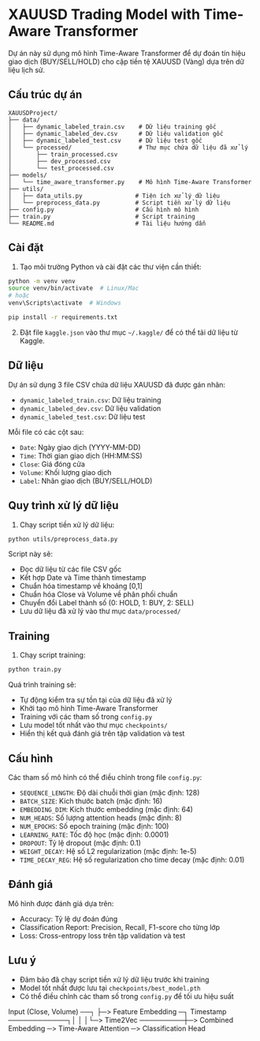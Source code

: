 # XAUUSD Trading Model with Time-Aware Transformer

Dự án này sử dụng mô hình Time-Aware Transformer để dự đoán tín hiệu giao dịch (BUY/SELL/HOLD) cho cặp tiền tệ XAUUSD (Vàng) dựa trên dữ liệu lịch sử.

## Cấu trúc dự án

```
XAUUSDProject/
├── data/
│   ├── dynamic_labeled_train.csv    # Dữ liệu training gốc
│   ├── dynamic_labeled_dev.csv      # Dữ liệu validation gốc
│   ├── dynamic_labeled_test.csv     # Dữ liệu test gốc
│   └── processed/                   # Thư mục chứa dữ liệu đã xử lý
│       ├── train_processed.csv
│       ├── dev_processed.csv
│       └── test_processed.csv
├── models/
│   └── time_aware_transformer.py    # Mô hình Time-Aware Transformer
├── utils/
│   ├── data_utils.py               # Tiện ích xử lý dữ liệu
│   └── preprocess_data.py          # Script tiền xử lý dữ liệu
├── config.py                       # Cấu hình mô hình
├── train.py                        # Script training
└── README.md                       # Tài liệu hướng dẫn
```

## Cài đặt

1. Tạo môi trường Python và cài đặt các thư viện cần thiết:
```bash
python -m venv venv
source venv/bin/activate  # Linux/Mac
# hoặc
venv\Scripts\activate  # Windows

pip install -r requirements.txt
```

2. Đặt file `kaggle.json` vào thư mục `~/.kaggle/` để có thể tải dữ liệu từ Kaggle.

## Dữ liệu

Dự án sử dụng 3 file CSV chứa dữ liệu XAUUSD đã được gán nhãn:
- `dynamic_labeled_train.csv`: Dữ liệu training
- `dynamic_labeled_dev.csv`: Dữ liệu validation
- `dynamic_labeled_test.csv`: Dữ liệu test

Mỗi file có các cột sau:
- `Date`: Ngày giao dịch (YYYY-MM-DD)
- `Time`: Thời gian giao dịch (HH:MM:SS)
- `Close`: Giá đóng cửa
- `Volume`: Khối lượng giao dịch
- `Label`: Nhãn giao dịch (BUY/SELL/HOLD)

## Quy trình xử lý dữ liệu

1. Chạy script tiền xử lý dữ liệu:
```bash
python utils/preprocess_data.py
```

Script này sẽ:
- Đọc dữ liệu từ các file CSV gốc
- Kết hợp Date và Time thành timestamp
- Chuẩn hóa timestamp về khoảng [0,1]
- Chuẩn hóa Close và Volume về phân phối chuẩn
- Chuyển đổi Label thành số (0: HOLD, 1: BUY, 2: SELL)
- Lưu dữ liệu đã xử lý vào thư mục `data/processed/`

## Training

1. Chạy script training:
```bash
python train.py
```

Quá trình training sẽ:
- Tự động kiểm tra sự tồn tại của dữ liệu đã xử lý
- Khởi tạo mô hình Time-Aware Transformer
- Training với các tham số trong `config.py`
- Lưu model tốt nhất vào thư mục `checkpoints/`
- Hiển thị kết quả đánh giá trên tập validation và test

## Cấu hình

Các tham số mô hình có thể điều chỉnh trong file `config.py`:
- `SEQUENCE_LENGTH`: Độ dài chuỗi thời gian (mặc định: 128)
- `BATCH_SIZE`: Kích thước batch (mặc định: 16)
- `EMBEDDING_DIM`: Kích thước embedding (mặc định: 64)
- `NUM_HEADS`: Số lượng attention heads (mặc định: 8)
- `NUM_EPOCHS`: Số epoch training (mặc định: 100)
- `LEARNING_RATE`: Tốc độ học (mặc định: 0.0001)
- `DROPOUT`: Tỷ lệ dropout (mặc định: 0.1)
- `WEIGHT_DECAY`: Hệ số L2 regularization (mặc định: 1e-5)
- `TIME_DECAY_REG`: Hệ số regularization cho time decay (mặc định: 0.01)

## Đánh giá

Mô hình được đánh giá dựa trên:
- Accuracy: Tỷ lệ dự đoán đúng
- Classification Report: Precision, Recall, F1-score cho từng lớp
- Loss: Cross-entropy loss trên tập validation và test

## Lưu ý

- Đảm bảo đã chạy script tiền xử lý dữ liệu trước khi training
- Model tốt nhất được lưu tại `checkpoints/best_model.pth`
- Có thể điều chỉnh các tham số trong `config.py` để tối ưu hiệu suất 

Input (Close, Volume) ──┐
                       ├─> Feature Embedding ─┐
Timestamp ────────────┐│                     │
                      │└─> Time2Vec ─────────┼─> Combined Embedding ─> Time-Aware Attention ─> Classification Head